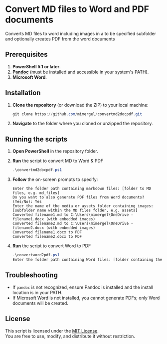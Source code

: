 # Convert MD files to Word and PDF documents
Converts MD files to word including images in a to be specified subfolder and optionally creates PDF from the word documents

## Prerequisites

1. **PowerShell 5.1 or later**.
2. [**Pandoc**](https://pandoc.org/installing.html) (must be installed and accessible in your system's PATH).
3. **Microsoft Word**.

## Installation

1. **Clone the repository** (or download the ZIP) to your local machine:
   ```powershell
   git clone https://github.com/mimergel/convertmd2docpdf.git
   ```
2. **Navigate** to the folder where you cloned or unzipped the repository.


## Running the scripts

1. **Open PowerShell** in the repository folder.
2. **Run** the script to convert MD to Word & PDF
   ```powershell
   .\convertmd2docpdf.ps1
   ```
3. **Follow** the on-screen prompts to specify:
   ```
   Enter the folder path containing markdown files: [folder to MD files, e.g. md_files]
   Do you want to also generate PDF files from Word documents? (Yes/No): Yes
   Enter the name of the media or assets folder containing images: [subfolder name within the MD files folder, e.g. assets]
   Converted filename1.md to C:\Users\mimergel\OneDrive - filename1.docx (with embedded images)
   Converted filename2.md to C:\Users\mimergel\OneDrive - filename2.docx (with embedded images)
   Converted filename1.docx to PDF
   Converted filename2.docx to PDF
   ```

4. **Run** the script to convert Word to PDF
   ```powershell
   .\convertword2pdf.ps1
   Enter the folder path containing Word files: [folder containing the word documents, e.g. word_files]
   ```

## Troubleshooting

- If `pandoc` is not recognized, ensure Pandoc is installed and the install location is in your PATH.
- If Microsoft Word is not installed, you cannot generate PDFs; only Word documents will be created.

## License
This script is licensed under the [MIT License](LICENSE).  
You are free to use, modify, and distribute it without restriction.
